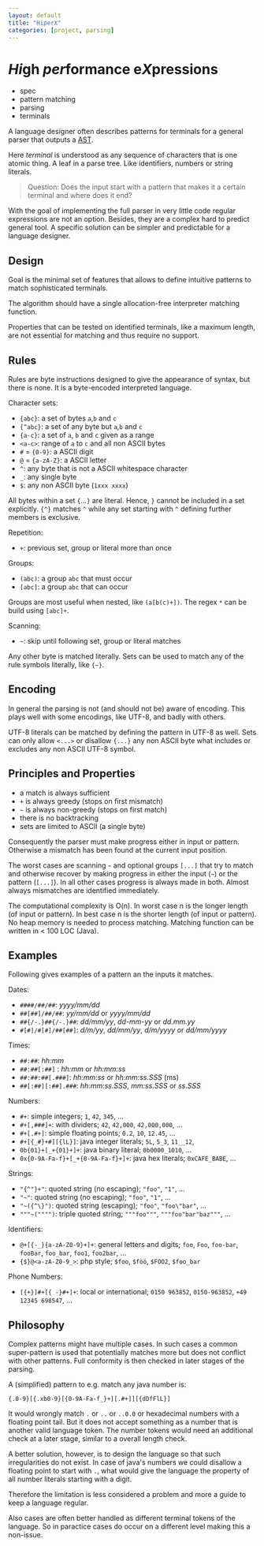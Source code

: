 ```yaml
---
layout: default
title: "HiperX"
categories: [project, parsing]
---
```


# *Hi*gh *per*formance e*X*pressions

* spec
* pattern matching
* parsing
* terminals

A language designer often describes patterns for 
terminals for a general parser that outputs a [AST](https://en.wikipedia.org/wiki/Abstract_syntax_tree).

Here *terminal* is understood as any sequence of 
characters that is one atomic thing. 
A leaf in a parse tree.
Like identifiers, numbers or string literals. 

> Question: Does the input start with a pattern that 
> makes it a certain terminal and where does it end?

With the goal of implementing the full parser in very
little code regular expressions are not an option. 
Besides, they are a complex hard to predict general tool.
A specific solution can be simpler and predictable for 
a language designer.


## Design
Goal is the minimal set of features that allows to
define intuitive patterns to match sophisticated 
terminals.

The algorithm should have a single allocation-free 
interpreter matching function.

Properties that can be tested on identified terminals,
like a maximum length, are not essential for matching
and thus require no support.


## Rules
Rules are byte instructions designed to give the 
appearance of syntax, but there is none.
It is a byte-encoded interpreted language.

Character sets:

* `{abc}`: a set of bytes `a`,`b` and `c`
* `{^abc}`: a set of any byte but `a`,`b` and `c`
* `{a-c}`: a set of `a`, `b` and `c` given as a range
* `<a-c>`: range of `a` to `c` and all non ASCII bytes
* `#` = `{0-9}`: a ASCII digit
* `@` = `{a-zA-Z}`: a ASCII letter
* `^`: any byte that is not a ASCII whitespace character
* `_`: any single byte
* `$`: any non ASCII byte (`1xxx xxxx`)

All bytes within a set `{`...`}` are literal.
Hence, `}` cannot be included in a set explicitly.
`{^}` matches `^` while any set starting with `^` 
defining further members is exclusive.

Repetition:

* `+`: previous set, group or literal more than once

Groups:

* `(abc)`: a group `abc` that must occur
* `[abc]`: a group `abc` that can occur

Groups are most useful when nested, like `(a[b(c)+])`.
The regex `*` can be build using `[abc]+`.

Scanning:

* `~`: skip until following set, group or literal matches

Any other byte is matched literally. Sets can be used
to match any of the rule symbols literally, like `{~}`.


## Encoding

In general the parsing is not (and should not be) aware 
of encoding. This plays well with some encodings, like
UTF-8, and badly with others.

UTF-8 literals can be matched by defining the pattern
in UTF-8 as well. Sets can only allow `<...>` or 
disallow `{...}` any non ASCII byte what includes or
excludes any non ASCII UTF-8 symbol. 


## Principles and Properties

* a match is always sufficient 
* `+` is always greedy (stops on first mismatch)
* `~` is always non-greedy (stops on first match)
* there is no backtracking
* sets are limited to ASCII (a single byte)

Consequently the parser must make progress either in
input or pattern.
Otherwise a mismatch has been found at the current
input position.

The worst cases are scanning `~` and optional groups `[...]`
that try to match and otherwise recover by making progress
in either the input (`~`) or the pattern (`[...]`).
In all other cases progress is always made in both.
Almost always mismatches are identified immediately.

The computational complexity is O(n). 
In worst case n is the longer length (of input or pattern).
In best case n is the shorter length (of input or pattern).
No heap memory is needed to process matching. 
Matching function can be written in < 100 LOC (Java).


## Examples
Following gives examples of a pattern an the inputs it
matches.

Dates: 

* `####/##/##`: *yyyy/mm/dd*
* `##[##]/##/##`: *yy/mm/dd* or *yyyy/mm/dd*
* `##{/-.}##{/-.}##`: *dd/mm/yy*, *dd-mm-yy* or *dd.mm.yy*
* `#[#]/#[#]/##[##]`: *d/m/yy*, *dd/mm/yy*, *d/m/yyyy* or *dd/mm/yyyy*

Times:

* `##:##`: *hh:mm*
* `##:##[:##]` : *hh:mm* or *hh:mm:ss*
* `##:##:##[.###]`: *hh:mm:ss* or *hh:mm:ss.SSS* (ms)
* `##[:##][:##].###`: *hh:mm:ss.SSS*, *mm:ss.SSS* or *ss.SSS*

Numbers:

* `#+`: simple integers; `1`, `42`, `345`, ...
* `#+[,###]+`: with dividers; `42`, `42,000`, `42,000,000`, ...
* `#+[.#+]`: simple floating points; `0.2`, `10`, `12.45`, ...
* `#+[{_#}+#][{lL}]`: java integer literals; `5L`, `5_3`, `11__12`,
* `0b{01}+[_+{01}+]+`: java binary literal; `0b0000_1010`, ...
* `0x{0-9A-Fa-f}+[_+{0-9A-Fa-f}+]+`: java hex literals; `0xCAFE_BABE`, ...

Strings:

* `"{^"}+"`: quoted string (no escaping); `"foo"`, `"1"`, ...
* `"~"`: quoted string (no escaping); `"foo"`, `"1"`, ...
* `"~({^\}")`: quoted string (escaping); `"foo"`, `"foo\"bar"`, ... 
* `"""~("""")`: triple quoted string; `"""foo"""`, `"""foo"bar"baz"""`, ...

Identifiers:

* `@+[{-_}{a-zA-Z0-9}+]+`: general letters and digits; `foo`, `Foo`, `foo-bar`, `fooBar`, `foo_bar`, `foo1`, `foo2bar`, ...
* `{$}@<a-zA-Z0-9_>`: php style; `$foo`, `$föö`, `$FOO2`, `$foo_bar`

Phone Numbers:

* `[{+}]#+[{ -}#+]+`: local or international; `0150 963852`, `0150-963852`, `+49 12345 698547`, ...


## Philosophy

Complex patterns might have multiple cases.
In such cases a common super-pattern is used that
potentially matches more but does not conflict with
other patterns. Full conformity is then checked in 
later stages of the parsing.

A (simplified) pattern to e.g. match any java number is:

```
{.0-9}[{.xb0-9}[{0-9A-Fa-f_}+][.#+]][{dDfFlL}]
```
It would wrongly match `.` or `..` or `..0.0` or
hexadecimal numbers with a floating point tail.
But it does not accept something as a number that is 
another valid language token.
The number tokens would need an additional check at a 
later stage, similar to a overall length check.

A better solution, however, is to design the language
so that such irregularities do not exist. In case of
java's numbers we could disallow a floating point to 
start with `.`, what would give the language the 
property of all number literals starting with a digit.

Therefore the limitation is less considered a problem 
and more a guide to keep a language regular.

Also cases are often better handled as different 
terminal tokens of the language. So in paractice cases
do occur on a different level making this a non-issue.

